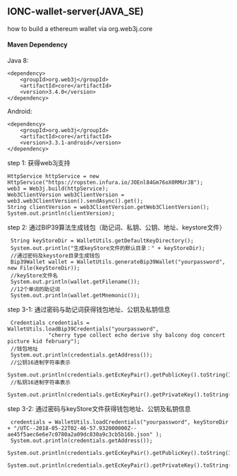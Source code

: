 ## IONC-wallet-server(JAVA_SE)

how to build a ethereum wallet via org.web3j.core 

#### Maven Dependency
Java 8:

    <dependency>
        <groupId>org.web3j</groupId>
        <artifactId>core</artifactId>
        <version>3.4.0</version>
    </dependency>
    
Android:

    <dependency>
        <groupId>org.web3j</groupId>
        <artifactId>core</artifactId>
        <version>3.3.1-android</version>
    </dependency>


step 1: 获得web3j支持

    HttpService httpService = new HttpService("https://ropsten.infura.io/JOEnl84Gm76oX0RMUrJB");
    web3 = Web3j.build(httpService);
    Web3ClientVersion web3ClientVersion = web3.web3ClientVersion().sendAsync().get();
    String clientVersion = web3ClientVersion.getWeb3ClientVersion();
    System.out.println(clientVersion);

step 2: 通过BIP39算法生成钱包（助记词、私钥、公钥、地址、keystore文件）
        
     String keyStoreDir = WalletUtils.getDefaultKeyDirectory();
     System.out.println("生成keyStore文件的默认目录：" + keyStoreDir);
     //通过密码及keystore目录生成钱包
     Bip39Wallet wallet = WalletUtils.generateBip39Wallet("yourpassword", new File(keyStoreDir));
     //keyStore文件名
     System.out.println(wallet.getFilename());
     //12个单词的助记词
     System.out.println(wallet.getMnemonic());
     
step 3-1: 通过密码与助记词获得钱包地址、公钥及私钥信息  
 
     Credentials credentials = WalletUtils.loadBip39Credentials("yourpassword",
                 "cherry type collect echo derive shy balcony dog concert picture kid february");
     //钱包地址
     System.out.println(credentials.getAddress());
     //公钥16进制字符串表示
     System.out.println(credentials.getEcKeyPair().getPublicKey().toString(16));
     //私钥16进制字符串表示
     System.out.println(credentials.getEcKeyPair().getPrivateKey().toString(16));

 step 3-2: 通过密码与keyStore文件获得钱包地址、公钥及私钥信息  

     credentials = WalletUtils.loadCredentials("yourpassword", keyStoreDir + "/UTC--2018-05-22T02-46-57.932000000Z--ae45f5aec6e6e7c0780a2a09dc830a9c3cb5b16b.json" );
     System.out.println(credentials.getAddress());
     System.out.println(credentials.getEcKeyPair().getPublicKey().toString(16));
     System.out.println(credentials.getEcKeyPair().getPrivateKey().toString(16));
